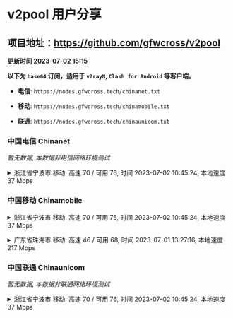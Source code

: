 # v2pool 用户分享
## 项目地址：<https://github.com/gfwcross/v2pool>
**更新时间 2023-07-02 15:15**


**以下为 `base64` 订阅，适用于 `v2rayN`, `Clash for Android` 等客户端。**

- **电信**: `https://nodes.gfwcross.tech/chinanet.txt`

- **移动**: `https://nodes.gfwcross.tech/chinamobile.txt`

- **联通**: `https://nodes.gfwcross.tech/chinaunicom.txt`


### 中国电信 Chinanet
<i>暂无数据, 本数据非电信网络环境测试</i>
<details><summary>浙江省宁波市 移动: 高速 70 / 可用 76, 时间 2023-07-02 10:45:24, 本地速度 37 Mbps</summary><p>可用节点订阅：https://transfer.sh/4sBlqg5715/running.txt<br>高速节点订阅：https://transfer.sh/Y3pNMj4vAg/good.txt<br>低延迟节点订阅：https://transfer.sh/vrKx3kjtFv/low_delay.txt</p></details>
<p></p>

### 中国移动 Chinamobile
<details><summary>浙江省宁波市 移动: 高速 70 / 可用 76, 时间 2023-07-02 10:45:24, 本地速度 37 Mbps</summary><p>可用节点订阅：https://transfer.sh/4sBlqg5715/running.txt<br>高速节点订阅：https://transfer.sh/Y3pNMj4vAg/good.txt<br>低延迟节点订阅：https://transfer.sh/vrKx3kjtFv/low_delay.txt</p></details>
<p></p><details><summary>广东省珠海市 移动: 高速 46 / 可用 68, 时间 2023-07-01 13:27:16, 本地速度 217 Mbps</summary><p>可用节点订阅：https://transfer.sh/RoEFLHuHhq/running.txt<br>高速节点订阅：https://transfer.sh/3WzLqeC8wI/good.txt<br>低延迟节点订阅：https://transfer.sh/tO5S29QqYq/low_delay.txt</p></details>
<p></p>

### 中国联通 Chinaunicom
<i>暂无数据, 本数据非联通网络环境测试</i>
<details><summary>浙江省宁波市 移动: 高速 70 / 可用 76, 时间 2023-07-02 10:45:24, 本地速度 37 Mbps</summary><p>可用节点订阅：https://transfer.sh/4sBlqg5715/running.txt<br>高速节点订阅：https://transfer.sh/Y3pNMj4vAg/good.txt<br>低延迟节点订阅：https://transfer.sh/vrKx3kjtFv/low_delay.txt</p></details>
<p></p>